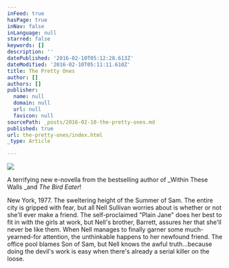 ```yaml
---
inFeed: true
hasPage: true
inNav: false
inLanguage: null
starred: false
keywords: []
description: ''
datePublished: '2016-02-10T05:12:28.613Z'
dateModified: '2016-02-10T05:11:11.610Z'
title: The Pretty Ones
author: []
authors: []
publisher:
  name: null
  domain: null
  url: null
  favicon: null
sourcePath: _posts/2016-02-10-the-pretty-ones.md
published: true
url: the-pretty-ones/index.html
_type: Article

---
```

![](https://the-grid-user-content.s3-us-west-2.amazonaws.com/efe250c9-25f4-4fd7-b1ba-6374d7105065.jpg)

A terrifying new e-novella from the bestselling author of _Within These Walls _and _The Bird Eater_!

New York, 1977\. The sweltering height of the Summer of Sam. The entire city is gripped with fear, but all Nell Sullivan worries about is whether or not she'll ever make a friend. The self-proclaimed "Plain Jane" does her best to fit in with the girls at work, but Nell's brother, Barrett, assures her that she'll never be like them. When Nell manages to finally garner some much-yearned-for attention, the unthinkable happens to her newfound friend. The office pool blames Son of Sam, but Nell knows the awful truth...because doing the devil's work is easy when there's already a serial killer on the loose.